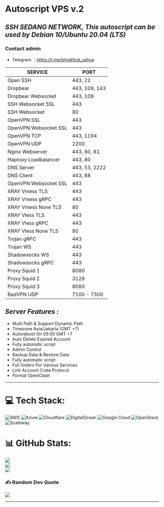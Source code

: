 # Autoscript VPS v.2
## _SSH SEDANG NETWORK, This autoscript can be used by Debian 10/Ubuntu 20.04 (LTS)_

### Contact admin
* Telegram ：https://t.me/bhoikfost_yahya 

|        SERVICE          |      PORT      |
|-------------------------|----------------|
| Open SSH                |  443, 22       |
| Dropbear                |  443, 109, 143 |
| Dropbear Websocket      |  443, 109      |
| SSH Websocket SSL       |  443           |
| SSH Websocket           |  80            |
| OpenVPN SSL             |  443           |
| OpenVPN Websocket SSL   |  443           |
| OpenVPN TCP             |  443, 1194     |
| OpenVPN UDP             |  2200          |
| Nginx Webserver         |  443, 80, 81   |
| Haproxy Loadbalancer    |  443, 80       |
| DNS Server              |  443, 53, 2222 |
| DNS Client              |  443, 88       |
| OpenVPN Websocket SSL   |  443           |
| XRAY Vmess TLS          |  443           |
| XRAY Vmess gRPC         |  443           |
| XRAY Vmess None TLS     |  80            |
| XRAY Vless TLS          |  443           |
| XRAY Vless gRPC         |  443           |
| XRAY Vless None TLS     |  80            |
| Trojan gRPC             |  443           |
| Trojan WS               |  443           |
| Shadowsocks WS          |  443           |
| Shadowsocks gRPC        |  443           |
| Proxy Squid 1           |  8080          |
| Proxy Squid 2           |  3128          |
| Proxy Squid 3           |  8080          |
| BadVPN UDP              |  7100 - 7300   |

## _Server Features :_ 
- Multi Path & Support Dynamic Path
- Timezone Asia/Jakarta (GMT +7)
- Autoreboot On 05:00 GMT +7 
- Auto Delete Expired Account 
- Fully automatic script 
- Admin Control  
- Backup Data & Restore Data
- Fully automatic script 
- Full Orders For Various Services  
- Link Account Crate Protocol
- Format OpenClash

---
# 💻 Tech Stack:
![AWS](https://img.shields.io/badge/AWS-%23FF9900.svg?style=plastic&logo=amazon-aws&logoColor=white) ![Azure](https://img.shields.io/badge/azure-%230072C6.svg?style=plastic&logo=azure-devops&logoColor=white) ![Cloudflare](https://img.shields.io/badge/Cloudflare-F38020?style=plastic&logo=Cloudflare&logoColor=white) ![DigitalOcean](https://img.shields.io/badge/DigitalOcean-%230167ff.svg?style=plastic&logo=digitalOcean&logoColor=white) ![Google Cloud](https://img.shields.io/badge/Google%20Cloud-%234285F4.svg?style=plastic&logo=google-cloud&logoColor=white) ![OpenStack](https://img.shields.io/badge/Openstack-%23f01742.svg?style=plastic&logo=openstack&logoColor=white) ![Scaleway](https://img.shields.io/badge/SCALEWAY-%234f0599.svg?style=plastic&logo=scaleway&logoColor=white)
# 📊 GitHub Stats:
![](https://github-readme-stats.vercel.app/api?username=rullpqh&theme=dark&hide_border=false&include_all_commits=false&count_private=false)<br/>
![](https://github-readme-streak-stats.herokuapp.com/?user=rullpqh&theme=dark&hide_border=false)<br/>
![](https://github-readme-stats.vercel.app/api/top-langs/?username=rullpqh&theme=dark&hide_border=false&include_all_commits=false&count_private=false&layout=compact)

### ✍️ Random Dev Quote
![](https://quotes-github-readme.vercel.app/api?type=horizontal&theme=tokyonight)

---


